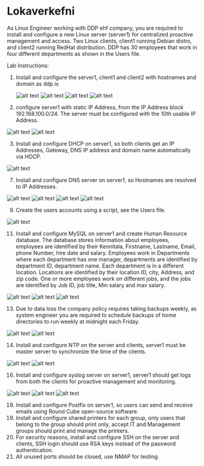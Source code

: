 # Lokaverkefni

As Linus Engineer working with DDP ehf company, you are required to install and configure a new Linux server (server1) for centralized proactive management and access. Two Linux clients, client1 running Debian distro, and client2 running RedHat distribution. DDP has 30 employees that work in four different departments as shown in the Users file.

Lab Instructions:

1. Install and configure the server1, client1 and client2 with hostnames and domain as ddp.is
   
   ![alt text](screenshots/serverSS/hostname.png)  ![alt text](screenshots/clientSS/client_hostname.png)
   ![alt text](screenshots/serverSS/hosts.png)  ![alt text](screenshots/clientSS/client1_hosts.png)

2. configure server1 with static IP Address, from the IP Address block 192.168.100.0/24. The server must be configured with the 10th usable IP Address.

  ![alt text](screenshots/serverSS/01-network-manager-all.yaml.png)
  ![alt text](screenshots/serverSS/01-network-manager-all.yaml.png)
   
3. Install and configure DHCP on server1, so both clients get an IP Addresses, Gateway, DNS IP address and domain name automatically via HDCP.

  ![alt text](screenshots/serverSS/dhcpd.conf.png)  
   
7. Install and configure DNS server on server1, so Hostnames are resolved to IP Addresses.

  ![alt text](screenshots/serverSS/ddp.is.db.png) 
  ![alt text](screenshots/serverSS/named.conf.local.png)
  ![alt text](screenshots/serverSS/r.server.ddp.is.db.png)
  ![alt text](screenshots/serverSS/server1.ddp.is.db.png)
   
9. Create the users accounts using a script, see the Users file.

  ![alt text](screenshots/serverSS/create_users.sh.png)
    
11. Install and configure MySQL on server1 and create Human Resource database. The
  database stores information about employees, employees are identified by their Kennitala,
  Firstname, Lastname, Email, phone Number, hire date and salary. Employees work in
  Departments where each department has one manager, departments are identified by
  department ID, department name. Each department is in a different location. Locations are
  identified by their location ID, city, Address, and zip code. One or more employees work on
  different jobs, and the jobs are identified by Job ID, job title, Min salary and max salary.

   ![alt text](screenshots/serverSS/TableDepartments.png)
   ![alt text](screenshots/serverSS/TableEmployees.png)
   ![alt text](screenshots/serverSS/TableLocations.png)

13. Due to data loss the company policy requires taking backups weekly, as system engineer you are required to schedule backups of home directories to run weekly at midnight each Friday.

   ![alt text](screenshots/serverSS/backupScript.sh.png)
   ![alt text](screenshots/serverSS/crontab.png)

14. Install and configure NTP on the server and clients, server1 must be master server to synchronize the time of the clients.

   ![alt text](screenshots/serverSS/ntp.conf.png)
   ![alt text](screenshots/serverSS/ntpq_-p.png)

16. Install and configure syslog server on server1, server1 should get logs from both the clients for proactive management and monitoring.

   ![alt text](screenshots/serverSS/rsyslog.con_part1.png)
   ![alt text](screenshots/serverSS/rsyslog.con_part2.png)
   ![alt text](screenshots/serverSS/syslogOutput.png)
    
18. Install and configure Postfix on server1, so users can send and receive emails using Round Cube open-source software.
19. Install and configure shared printers for each group, only users that belong to the group should print only, accept IT and Management groups should print and manage the printers.
20. For security reasons, install and configure SSH on the server and clients, SSH login should use RSA keys instead of the password authentication.
21. All unused ports should be closed, use NMAP for testing.
